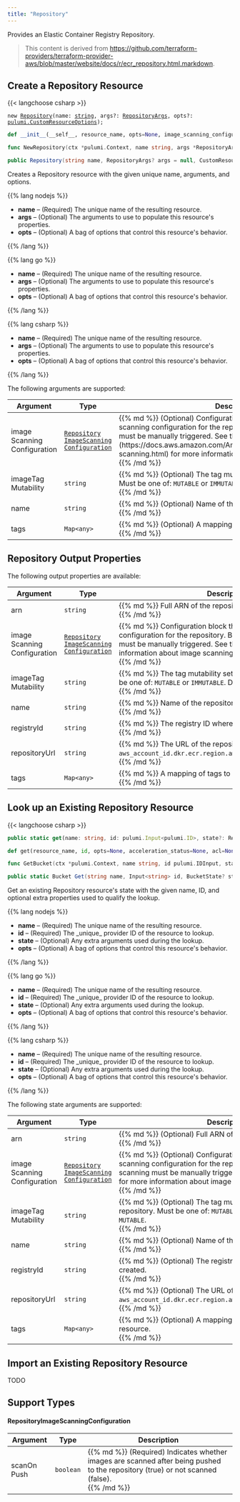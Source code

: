 ```yaml
---
title: "Repository"
---
```


<!-- WARNING: this file was generated by the Pulumi Terraform Bridge (tfgen) Tool. -->
<!-- Do not edit by hand unless you're certain you know what you are doing! -->

<style>
  table td p { margin-top: 0; margin-bottom: 0; }
</style>

Provides an Elastic Container Registry Repository.

> This content is derived from https://github.com/terraform-providers/terraform-provider-aws/blob/master/website/docs/r/ecr_repository.html.markdown.


## Create a Repository Resource

{{< langchoose csharp >}}

<div class="highlight"><pre class="chroma"><code class="language-typescript" data-lang="typescript"><span class="k">new</span> <span class="nx"><a href=/docs/reference/pkg/nodejs/pulumi/aws/s3/#Repository>Repository</a></span><span class="p">(</span><span class="nx">name</span>: <span class="kt"><a href=https://developer.mozilla.org/en-US/docs/Web/JavaScript/Reference/Global_Objects/String>string</a></span><span class="p">,</span> <span class="nx">args?</span>: <span class="kt"><a href=/docs/reference/pkg/nodejs/pulumi/aws/s3/#RepositoryArgs>RepositoryArgs</a></span><span class="p">,</span> <span class="nx">opts?</span>: <span class="kt"><a href=/docs/reference/pkg/nodejs/pulumi/pulumi/#CustomResourceOptions>pulumi.CustomResourceOptions</a></span><span class="p">);</span></code></pre></div>

```python
def __init__(__self__, resource_name, opts=None, image_scanning_configuration=None, image_tag_mutability=None, name=None, tags=None, __props__=None)
```

```go
func NewRepository(ctx *pulumi.Context, name string, args *RepositoryArgs, opts ...pulumi.ResourceOption) (*Repository, error)

```

```csharp
public Repository(string name, RepositoryArgs? args = null, CustomResourceOptions? options = null)

```

Creates a Repository resource with the given unique name, arguments, and options.

{{% lang nodejs %}}
<ul class="pl-10">
    <li><strong>name</strong> &ndash; (Required) The unique name of the resulting resource.</li>
    <li><strong>args</strong> &ndash; (Optional) The arguments to use to populate this resource's properties.</li>
    <li><strong>opts</strong> &ndash; (Optional) A bag of options that control this resource's behavior.</li>
</ul>
{{% /lang %}}

{{% lang go %}}
<ul class="pl-10">
    <li><strong>name</strong> &ndash; (Required) The unique name of the resulting resource.</li>
    <li><strong>args</strong> &ndash; (Optional) The arguments to use to populate this resource's properties.</li>
    <li><strong>opts</strong> &ndash; (Optional) A bag of options that control this resource's behavior.</li>
</ul>
{{% /lang %}}

{{% lang csharp %}}
<ul class="pl-10">
    <li><strong>name</strong> &ndash; (Required) The unique name of the resulting resource.</li>
    <li><strong>args</strong> &ndash; (Optional) The arguments to use to populate this resource's properties.</li>
    <li><strong>opts</strong> &ndash; (Optional) A bag of options that control this resource's behavior.</li>
</ul>
{{% /lang %}}

The following arguments are supported:

<table class="ml-6">
    <thead>
        <tr>
            <th>Argument</th>
            <th>Type</th>
            <th>Description</th>
        </tr>
    </thead>
    <tbody>
        <tr>
            <td class="align-top">image<wbr>Scanning<wbr>Configuration</td>
            <td class="align-top"><code><a href="#repositoryimagescanningconfiguration">Repository<wbr>Image<wbr>Scanning<wbr>Configuration</a></code></td>
            <td class="align-top">{{% md %}}
(Optional) Configuration block that defines image scanning configuration for the repository. By default, image scanning must be manually triggered. See the [ECR User Guide](https://docs.aws.amazon.com/AmazonECR/latest/userguide/image-scanning.html) for more information about image scanning.

{{% /md %}}</td>
        </tr>
        <tr>
            <td class="align-top">image<wbr>Tag<wbr>Mutability</td>
            <td class="align-top"><code>string</code></td>
            <td class="align-top">{{% md %}}
(Optional) The tag mutability setting for the repository. Must be one of: `MUTABLE` or `IMMUTABLE`. Defaults to `MUTABLE`.

{{% /md %}}</td>
        </tr>
        <tr>
            <td class="align-top">name</td>
            <td class="align-top"><code>string</code></td>
            <td class="align-top">{{% md %}}
(Optional) Name of the repository.

{{% /md %}}</td>
        </tr>
        <tr>
            <td class="align-top">tags</td>
            <td class="align-top"><code>Map&lt;<wbr>any<wbr>&gt;</code></td>
            <td class="align-top">{{% md %}}
(Optional) A mapping of tags to assign to the resource.

{{% /md %}}</td>
        </tr>
    </tbody>
</table>

## Repository Output Properties

The following output properties are available:

<table class="ml-6">
    <thead>
        <tr>
            <th>Argument</th>
            <th>Type</th>
            <th>Description</th>
        </tr>
    </thead>
    <tbody>
        <tr>
            <td class="align-top">arn</td>
            <td class="align-top"><code>string</code></td>
            <td class="align-top">{{% md %}}
Full ARN of the repository.

{{% /md %}}</td>
        </tr>
        <tr>
            <td class="align-top">image<wbr>Scanning<wbr>Configuration</td>
            <td class="align-top"><code><a href="#repositoryimagescanningconfiguration">Repository<wbr>Image<wbr>Scanning<wbr>Configuration</a></code></td>
            <td class="align-top">{{% md %}}
Configuration block that defines image scanning configuration for the repository. By default, image scanning must be manually triggered. See the [ECR User Guide](https://docs.aws.amazon.com/AmazonECR/latest/userguide/image-scanning.html) for more information about image scanning.

{{% /md %}}</td>
        </tr>
        <tr>
            <td class="align-top">image<wbr>Tag<wbr>Mutability</td>
            <td class="align-top"><code>string</code></td>
            <td class="align-top">{{% md %}}
The tag mutability setting for the repository. Must be one of: `MUTABLE` or `IMMUTABLE`. Defaults to `MUTABLE`.

{{% /md %}}</td>
        </tr>
        <tr>
            <td class="align-top">name</td>
            <td class="align-top"><code>string</code></td>
            <td class="align-top">{{% md %}}
Name of the repository.

{{% /md %}}</td>
        </tr>
        <tr>
            <td class="align-top">registry<wbr>Id</td>
            <td class="align-top"><code>string</code></td>
            <td class="align-top">{{% md %}}
The registry ID where the repository was created.

{{% /md %}}</td>
        </tr>
        <tr>
            <td class="align-top">repository<wbr>Url</td>
            <td class="align-top"><code>string</code></td>
            <td class="align-top">{{% md %}}
The URL of the repository (in the form `aws_account_id.dkr.ecr.region.amazonaws.com/repositoryName`).

{{% /md %}}</td>
        </tr>
        <tr>
            <td class="align-top">tags</td>
            <td class="align-top"><code>Map&lt;<wbr>any<wbr>&gt;</code></td>
            <td class="align-top">{{% md %}}
A mapping of tags to assign to the resource.

{{% /md %}}</td>
        </tr>
    </tbody>
</table>

## Look up an Existing Repository Resource

{{< langchoose csharp >}}

```typescript
public static get(name: string, id: pulumi.Input<pulumi.ID>, state?: RepositoryState, opts?: pulumi.CustomResourceOptions): Repository;
```

```python
def get(resource_name, id, opts=None, acceleration_status=None, acl=None, arn=None, bucket=None, bucket_domain_name=None, bucket_prefix=None, bucket_regional_domain_name=None, cors_rules=None, force_destroy=None, hosted_zone_id=None, lifecycle_rules=None, loggings=None, object_lock_configuration=None, policy=None, region=None, replication_configuration=None, request_payer=None, server_side_encryption_configuration=None, tags=None, versioning=None, website=None, website_domain=None, website_endpoint=None)
```

```go
func GetBucket(ctx *pulumi.Context, name string, id pulumi.IDInput, state *BucketState, opts ...pulumi.ResourceOption) (*Bucket, error)
```

```csharp
public static Bucket Get(string name, Input<string> id, BucketState? state = null, CustomResourceOptions? options = null);
```

Get an existing Repository resource's state with the given name, ID, and optional extra
properties used to qualify the lookup.

{{% lang nodejs %}}
<ul class="pl-10">
    <li><strong>name</strong> &ndash; (Required) The unique name of the resulting resource.</li>
    <li><strong>id</strong> &ndash; (Required) The _unique_ provider ID of the resource to lookup.</li>
    <li><strong>state</strong> &ndash; (Optional) Any extra arguments used during the lookup.</li>
    <li><strong>opts</strong> &ndash; (Optional) A bag of options that control this resource's behavior.</li>
</ul>
{{% /lang %}}

{{% lang go %}}
<ul class="pl-10">
    <li><strong>name</strong> &ndash; (Required) The unique name of the resulting resource.</li>
    <li><strong>id</strong> &ndash; (Required) The _unique_ provider ID of the resource to lookup.</li>
    <li><strong>state</strong> &ndash; (Optional) Any extra arguments used during the lookup.</li>
    <li><strong>opts</strong> &ndash; (Optional) A bag of options that control this resource's behavior.</li>
</ul>
{{% /lang %}}

{{% lang csharp %}}
<ul class="pl-10">
    <li><strong>name</strong> &ndash; (Required) The unique name of the resulting resource.</li>
    <li><strong>id</strong> &ndash; (Required) The _unique_ provider ID of the resource to lookup.</li>
    <li><strong>state</strong> &ndash; (Optional) Any extra arguments used during the lookup.</li>
    <li><strong>opts</strong> &ndash; (Optional) A bag of options that control this resource's behavior.</li>
</ul>
{{% /lang %}}

The following state arguments are supported:

<table class="ml-6">
    <thead>
        <tr>
            <th>Argument</th>
            <th>Type</th>
            <th>Description</th>
        </tr>
    </thead>
    <tbody>
        <tr>
            <td class="align-top">arn</td>
            <td class="align-top"><code>string</code></td>
            <td class="align-top">{{% md %}}
(Optional) Full ARN of the repository.

{{% /md %}}</td>
        </tr>
        <tr>
            <td class="align-top">image<wbr>Scanning<wbr>Configuration</td>
            <td class="align-top"><code><a href="#repositoryimagescanningconfiguration">Repository<wbr>Image<wbr>Scanning<wbr>Configuration</a></code></td>
            <td class="align-top">{{% md %}}
(Optional) Configuration block that defines image scanning configuration for the repository. By default, image scanning must be manually triggered. See the [ECR User Guide](https://docs.aws.amazon.com/AmazonECR/latest/userguide/image-scanning.html) for more information about image scanning.

{{% /md %}}</td>
        </tr>
        <tr>
            <td class="align-top">image<wbr>Tag<wbr>Mutability</td>
            <td class="align-top"><code>string</code></td>
            <td class="align-top">{{% md %}}
(Optional) The tag mutability setting for the repository. Must be one of: `MUTABLE` or `IMMUTABLE`. Defaults to `MUTABLE`.

{{% /md %}}</td>
        </tr>
        <tr>
            <td class="align-top">name</td>
            <td class="align-top"><code>string</code></td>
            <td class="align-top">{{% md %}}
(Optional) Name of the repository.

{{% /md %}}</td>
        </tr>
        <tr>
            <td class="align-top">registry<wbr>Id</td>
            <td class="align-top"><code>string</code></td>
            <td class="align-top">{{% md %}}
(Optional) The registry ID where the repository was created.

{{% /md %}}</td>
        </tr>
        <tr>
            <td class="align-top">repository<wbr>Url</td>
            <td class="align-top"><code>string</code></td>
            <td class="align-top">{{% md %}}
(Optional) The URL of the repository (in the form `aws_account_id.dkr.ecr.region.amazonaws.com/repositoryName`).

{{% /md %}}</td>
        </tr>
        <tr>
            <td class="align-top">tags</td>
            <td class="align-top"><code>Map&lt;<wbr>any<wbr>&gt;</code></td>
            <td class="align-top">{{% md %}}
(Optional) A mapping of tags to assign to the resource.

{{% /md %}}</td>
        </tr>
    </tbody>
</table>

## Import an Existing Repository Resource

TODO

## Support Types

#### RepositoryImageScanningConfiguration

<table class="ml-6">
    <thead>
        <tr>
            <th>Argument</th>
            <th>Type</th>
            <th>Description</th>
        </tr>
    </thead>
    <tbody>
        <tr>
            <td class="align-top">scan<wbr>On<wbr>Push</td>
            <td class="align-top"><code>boolean</code></td>
            <td class="align-top">{{% md %}}
(Required) Indicates whether images are scanned after being pushed to the repository (true) or not scanned (false).

{{% /md %}}</td>
        </tr>
    </tbody>
</table>

